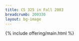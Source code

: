 ```yaml
---
title: CS 325 in Fall 2003
breadcrumb: 200330
layout: bg-image
---
```

{% include offering/main.html %}
